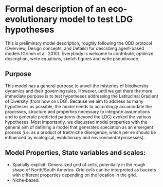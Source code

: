 # Formal description of an eco-evolutionary model to test LDG hypotheses

This is preliminary model description, roughly following the ODD protocol (Overview, Design concepts, and Details) for describing agent-based models (Grimm et al. 2010). Everybody is welcome to contribute, optimize description, write equations, sketch figures and write pseudocode. 

## Purpose
This model has a general purpose to unveil the misteries of biodiversity dynamics and their governing rules. However, until we get there the more immediate purpose is to test hypotheses addressing the Latitudinal Gradient of Diversity (from now on LDG). Because we aim to address as many hypotheses as possible, the model needs to accordingly accomodate the processes, structure and properties necessary to integrate assumptions and to generate predicted patterns (beyond the LDG) evoked the various hypotheses. Most importantly, we discussed model properties with the general aim of defining a model that generates speciation as an emergent process (i.e. as a product of trait/niche divergence, which per se should be influenced by ecological, evolutionary and environmental processes).    

## Model Properties, State variables and scales:
* Spatially-explicit: Generalized grid of cells, potentially in the rough shape of North/South America. Grid cells can be interpreted as buckets with different properties depending on the location in the grid.  
* Niche-based: 
